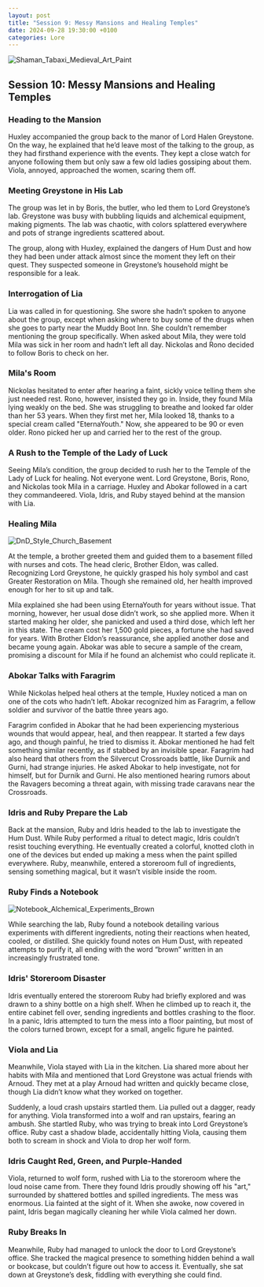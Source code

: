 ```yaml
---
layout: post  
title: "Session 9: Messy Mansions and Healing Temples"  
date: 2024-09-28 19:30:00 +0100  
categories: Lore
---
```


![Shaman_Tabaxi_Medieval_Art_Paint](https://github.com/user-attachments/assets/f3e12b07-063d-454e-9ed8-7a2ab0992c71)

## Session 10: Messy Mansions and Healing Temples

### Heading to the Mansion

Huxley accompanied the group back to the manor of Lord Halen Greystone. On the way, he explained that he’d leave most of the talking to the group, as they had firsthand experience with the events. They kept a close watch for anyone following them but only saw a few old ladies gossiping about them. Viola, annoyed, approached the women, scaring them off.

### Meeting Greystone in His Lab

The group was let in by Boris, the butler, who led them to Lord Greystone’s lab. Greystone was busy with bubbling liquids and alchemical equipment, making pigments. The lab was chaotic, with colors splattered everywhere and pots of strange ingredients scattered about. 

The group, along with Huxley, explained the dangers of Hum Dust and how they had been under attack almost since the moment they left on their quest. They suspected someone in Greystone’s household might be responsible for a leak.

### Interrogation of Lia

Lia was called in for questioning. She swore she hadn’t spoken to anyone about the group, except when asking where to buy some of the drugs when she goes to party near the Muddy Boot Inn. She couldn’t remember mentioning the group specifically. When asked about Mila, they were told Mila was sick in her room and hadn’t left all day. Nickolas and Rono decided to follow Boris to check on her.

### Mila's Room

Nickolas hesitated to enter after hearing a faint, sickly voice telling them she just needed rest. Rono, however, insisted they go in. Inside, they found Mila lying weakly on the bed. She was struggling to breathe and looked far older than her 53 years. When they first met her, Mila looked 18, thanks to a special cream called "EternaYouth." Now, she appeared to be 90 or even older. Rono picked her up and carried her to the rest of the group.

### A Rush to the Temple of the Lady of Luck

Seeing Mila’s condition, the group decided to rush her to the Temple of the Lady of Luck for healing. Not everyone went. Lord Greystone, Boris, Rono, and Nickolas took Mila in a carriage. Huxley and Abokar followed in a cart they commandeered. Viola, Idris, and Ruby stayed behind at the mansion with Lia.

### Healing Mila

![DnD_Style_Church_Basement](https://github.com/user-attachments/assets/d78e1f3a-46b1-4026-8983-8a60d7a545aa)

At the temple, a brother greeted them and guided them to a basement filled with nurses and cots. The head cleric, Brother Eldon, was called. Recognizing Lord Greystone, he quickly grasped his holy symbol and cast Greater Restoration on Mila. Though she remained old, her health improved enough for her to sit up and talk.

Mila explained she had been using EternaYouth for years without issue. That morning, however, her usual dose didn’t work, so she applied more. When it started making her older, she panicked and used a third dose, which left her in this state. The cream cost her 1,500 gold pieces, a fortune she had saved for years. With Brother Eldon’s reassurance, she applied another dose and became young again. Abokar was able to secure a sample of the cream, promising a discount for Mila if he found an alchemist who could replicate it.

### Abokar Talks with Faragrim

While Nickolas helped heal others at the temple, Huxley noticed a man on one of the cots who hadn’t left. Abokar recognized him as Faragrim, a fellow soldier and survivor of the battle three years ago.

Faragrim confided in Abokar that he had been experiencing mysterious wounds that would appear, heal, and then reappear. It started a few days ago, and though painful, he tried to dismiss it. Abokar mentioned he had felt something similar recently, as if stabbed by an invisible spear. Faragrim had also heard that others from the Silvercut Crossroads battle, like Durnik and Gurni, had strange injuries. He asked Abokar to help investigate, not for himself, but for Durnik and Gurni. He also mentioned hearing rumors about the Ravagers becoming a threat again, with missing trade caravans near the Crossroads.

### Idris and Ruby Prepare the Lab

Back at the mansion, Ruby and Idris headed to the lab to investigate the Hum Dust. While Ruby performed a ritual to detect magic, Idris couldn’t resist touching everything. He eventually created a colorful, knotted cloth in one of the devices but ended up making a mess when the paint spilled everywhere. Ruby, meanwhile, entered a storeroom full of ingredients, sensing something magical, but it wasn’t visible inside the room.

### Ruby Finds a Notebook

![Notebook_Alchemical_Experiments_Brown](https://github.com/user-attachments/assets/760e75c9-cf4d-47cf-b55e-270177f84c25)

While searching the lab, Ruby found a notebook detailing various experiments with different ingredients, noting their reactions when heated, cooled, or distilled. She quickly found notes on Hum Dust, with repeated attempts to purify it, all ending with the word “brown” written in an increasingly frustrated tone.

### Idris' Storeroom Disaster

Idris eventually entered the storeroom Ruby had briefly explored and was drawn to a shiny bottle on a high shelf. When he climbed up to reach it, the entire cabinet fell over, sending ingredients and bottles crashing to the floor. In a panic, Idris attempted to turn the mess into a floor painting, but most of the colors turned brown, except for a small, angelic figure he painted.

### Viola and Lia

Meanwhile, Viola stayed with Lia in the kitchen. Lia shared more about her habits with Mila and mentioned that Lord Greystone was actual friends with Arnoud. They met at a play Arnoud had written and quickly became close, though Lia didn’t know what they worked on together. 

Suddenly, a loud crash upstairs startled them. Lia pulled out a dagger, ready for anything. Viola transformed into a wolf and ran upstairs, fearing an ambush. She startled Ruby, who was trying to break into Lord Greystone’s office. Ruby cast a shadow blade, accidentally hitting Viola, causing them both to scream in shock and Viola to drop her wolf form.

### Idris Caught Red, Green, and Purple-Handed

Viola, returned to wolf form, rushed with Lia to the storeroom where the loud noise came from. There they found Idris proudly showing off his "art," surrounded by shattered bottles and spilled ingredients. The mess was enormous. Lia fainted at the sight of it. When she awoke, now covered in paint, Idris began magically cleaning her while Viola calmed her down.

### Ruby Breaks In

Meanwhile, Ruby had managed to unlock the door to Lord Greystone’s office. She tracked the magical presence to something hidden behind a wall or bookcase, but couldn’t figure out how to access it. Eventually, she sat down at Greystone’s desk, fiddling with everything she could find.

